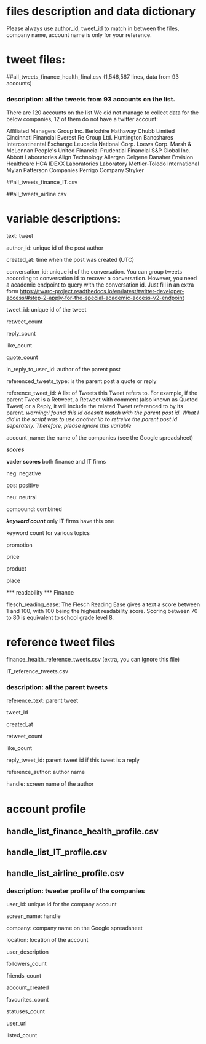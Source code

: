 


# files description and data dictionary
Please always use author_id, tweet_id to match in between the files, company name, account name is only for your reference. 

# tweet files:
##all_tweets_finance_health_final.csv  (1,546,567 lines, data from 93 accounts) 

### description: all the tweets from 93 accounts on the list. 

There are 120 accounts on the list
We did not manage to collect data for the below companies, 12 of them do not have a twitter account:

Affiliated Managers Group Inc.
Berkshire Hathaway
Chubb Limited
Cincinnati Financial
Everest Re Group Ltd.
Huntington Bancshares
Intercontinental Exchange
Leucadia National Corp.
Loews Corp.
Marsh & McLennan
People's United Financial
Prudential Financial
S&P Global Inc.
Abbott Laboratories
Align Technology
Allergan
Celgene
Danaher
Envision Healthcare
HCA
IDEXX Laboratories
Laboratory
Mettler-Toledo International
Mylan
Patterson Companies
Perrigo Company
Stryker


##all_tweets_finance_IT.csv 

##all_tweets_airline.csv 

# variable descriptions:

text: tweet

author_id: unique id of the post author

created_at: time when the post was created (UTC)

conversation_id: unique id of the conversation. You can group tweets according to conversation id to recover a conversation. However, you need a academic endpoint to query with the conversation id. Just fill in an extra form https://twarc-project.readthedocs.io/en/latest/twitter-developer-access/#step-2-apply-for-the-special-academic-access-v2-endpoint


tweet_id: unique id of the tweet

retweet_count

reply_count

like_count

quote_count

in_reply_to_user_id: author of the parent post

referenced_tweets_type: is the parent post a quote or reply

reference_tweet_id: A list of Tweets this Tweet refers to. For example, if the parent Tweet is a Retweet, a Retweet with comment (also known as Quoted Tweet) or a Reply, it will include the related Tweet referenced to by its parent. *warning:I found this id doesn't match with the parent post id. What I did in the script was to use another lib to retreive the parent post id seperately. Therefore, please ignore this variable*

account_name: the name of the companies (see the Google spreadsheet)

***scores***

**vader scores** both finance and IT firms 

neg: negative

pos: positive

neu: neutral 

compound: combined

***keyword count*** only IT firms have this one

keyword count for various topics

promotion

price

product

place

*** readability *** Finance

flesch_reading_ease:  The Flesch Reading Ease gives a text a score between 1 and 100, with 100 being the highest readability score. Scoring between 70 to 80 is equivalent to school grade level 8. 

# reference tweet files

finance_health_reference_tweets.csv (extra, you can ignore this file)

IT_reference_tweets.csv

### description: all the parent tweets

reference_text: parent tweet

tweet_id

created_at

retweet_count

like_count

reply_tweet_id: parent tweet id if this tweet is a reply

reference_author: author name

handle: screen name of the author

# account profile

## handle_list_finance_health_profile.csv

## handle_list_IT_profile.csv

## handle_list_airline_profile.csv


### description: tweeter profile of the companies

user_id: unique id for the company account

screen_name: handle

company: company name on the Google spreadsheet

location: location of the account

user_description

followers_count

friends_count

account_created

favourites_count

statuses_count

user_url

listed_count


















